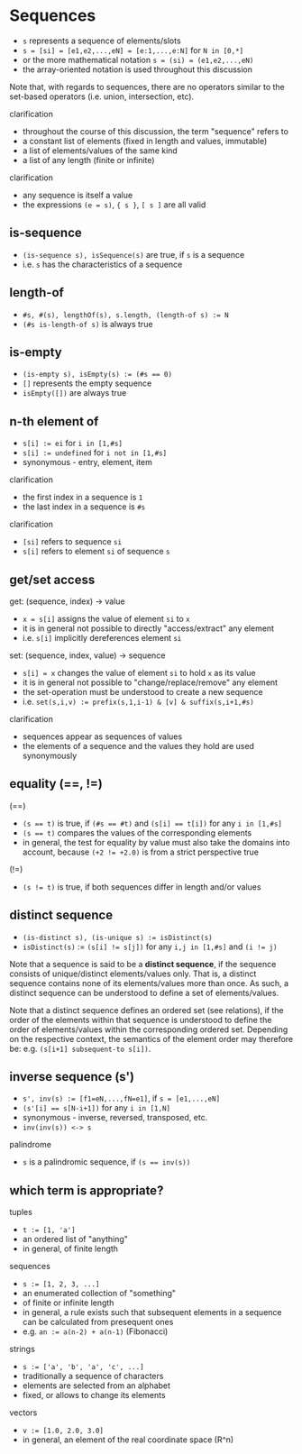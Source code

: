 
<!-- ======================================================================= -->
# Sequences

* `s` represents a sequence of elements/slots
* `s = [si] = [e1,e2,...,eN] = [e:1,...,e:N]` for `N in [0,*]`
* or the more mathematical notation `s = (si) = (e1,e2,...,eN)`
* the array-oriented notation is used throughout this discussion

Note that, with regards to sequences, there are no operators similar to
the set-based operators (i.e. union, intersection, etc).

clarification

* throughout the course of this discussion, the term "sequence" refers to
* a constant list of elements (fixed in length and values, immutable)
* a list of elements/values of the same kind
* a list of any length (finite or infinite)

clarification

* any sequence is itself a value
* the expressions `(e = s)`, `{ s }`, `[ s ]` are all valid

<!-- ======================================================================= -->
## is-sequence

* `(is-sequence s), isSequence(s)` are true, if `s` is a sequence
* i.e. `s` has the characteristics of a sequence

<!-- ======================================================================= -->
## length-of

* `#s, #(s), lengthOf(s), s.length, (length-of s) := N`
* `(#s is-length-of s)` is always true

<!-- ======================================================================= -->
## is-empty

* `(is-empty s), isEmpty(s) := (#s == 0)`
* `[]` represents the empty sequence
* `isEmpty([])` are always true

<!-- ======================================================================= -->
## n-th element of

* `s[i] := ei` for `i in [1,#s]`
* `s[i] := undefined` for `i not in [1,#s]`
* synonymous - entry, element, item

clarification

* the first index in a sequence is `1`
* the last index in a sequence is `#s`

clarification

* `[si]` refers to sequence `si`
* `s[i]` refers to element `si` of sequence `s`

<!-- ======================================================================= -->
## get/set access

get: (sequence, index) -> value

* `x = s[i]` assigns the value of element `si` to `x`
* it is in general not possible to directly "access/extract" any element
* i.e. `s[i]` implicitly dereferences element `si`

set: (sequence, index, value) -> sequence

* `s[i] = x` changes the value of element `si` to hold `x` as its value
* it is in general not possible to "change/replace/remove" any element
* the set-operation must be understood to create a new sequence
* i.e. `set(s,i,v) := prefix(s,1,i-1) & [v] & suffix(s,i+1,#s)`

clarification

* sequences appear as sequences of values
* the elements of a sequence and the values they hold are used synonymously

<!-- ======================================================================= -->
## equality (==, !=)

(==)

* `(s == t)` is true, if `(#s == #t)` and `(s[i] == t[i])` for any `i in [1,#s]`
* `(s == t)` compares the values of the corresponding elements
* in general, the test for equality by value must also take the domains into
  account, because `(+2 != +2.0)` is from a strict perspective true

(!=)

* `(s != t)` is true, if both sequences differ in length and/or values

<!-- ======================================================================= -->
## distinct sequence

* `(is-distinct s), (is-unique s) := isDistinct(s)`
* `isDistinct(s)` := `(s[i] != s[j])` for any `i,j in [1,#s]` and `(i != j)`

Note that a sequence is said to be a **distinct sequence**, if the sequence
consists of unique/distinct elements/values only. That is, a distinct sequence
contains none of its elements/values more than once. As such, a distinct
sequence can be understood to define a set of elements/values.

Note that a distinct sequence defines an ordered set (see relations), if the
order of the elements within that sequence is understood to define the order
of elements/values within the corresponding ordered set. Depending on the
respective context, the semantics of the element order may therefore be:
e.g. `(s[i+1] subsequent-to s[i])`.

<!-- ======================================================================= -->
## inverse sequence (s')

* `s', inv(s) := [f1=eN,...,fN=e1]`, if `s = [e1,...,eN]`
* `(s'[i] == s[N-i+1])` for any `i in [1,N]`
* synonymous - inverse, reversed, transposed, etc.
* `inv(inv(s)) <-> s`

palindrome

* `s` is a palindromic sequence, if `(s == inv(s))`

<!-- ======================================================================= -->
## which term is appropriate?

tuples

* `t := [1, 'a']`
* an ordered list of "anything"
* in general, of finite length

sequences

* `s := [1, 2, 3, ...]`
* an enumerated collection of "something"
* of finite or infinite length
* in general, a rule exists such that subsequent elements
  in a sequence can be calculated from presequent ones
* e.g. `an := a(n-2) + a(n-1)` (Fibonacci)

strings

* `s := ['a', 'b', 'a', 'c', ...]`
* traditionally a sequence of characters
* elements are selected from an alphabet
* fixed, or allows to change its elements

vectors

* `v := [1.0, 2.0, 3.0]`
* in general, an element of the real coordinate space (R^n)
